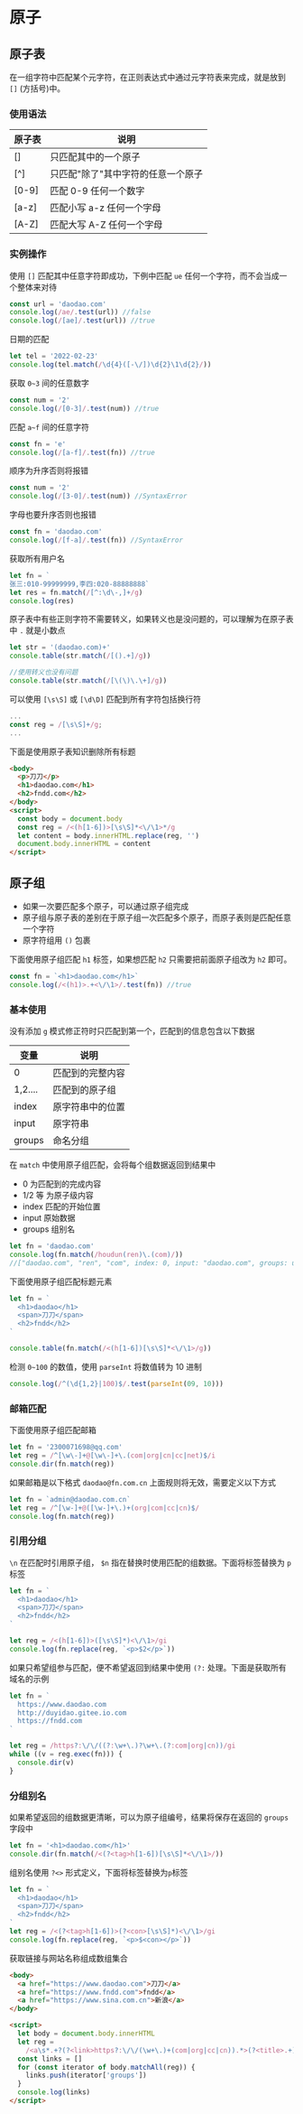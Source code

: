 # 原子

## 原子表

在一组字符中匹配某个元字符，在正则表达式中通过元字符表来完成，就是放到`[]` (方括号)中。

### 使用语法

| 原子表 | 说明                               |
| ------ | ---------------------------------- |
| \[]    | 只匹配其中的一个原子               |
| \[^]   | 只匹配"除了"其中字符的任意一个原子 |
| \[0-9] | 匹配 0-9 任何一个数字              |
| \[a-z] | 匹配小写 a-z 任何一个字母          |
| \[A-Z] | 匹配大写 A-Z 任何一个字母          |

### 实例操作

使用 `[]` 匹配其中任意字符即成功，下例中匹配 `ue` 任何一个字符，而不会当成一个整体来对待

```js
const url = 'daodao.com'
console.log(/ae/.test(url)) //false
console.log(/[ae]/.test(url)) //true
```

日期的匹配

```js
let tel = '2022-02-23'
console.log(tel.match(/\d{4}([-\/])\d{2}\1\d{2}/))
```

获取 `0~3` 间的任意数字

```js
const num = '2'
console.log(/[0-3]/.test(num)) //true
```

匹配 `a~f` 间的任意字符

```js
const fn = 'e'
console.log(/[a-f]/.test(fn)) //true
```

顺序为升序否则将报错

```js
const num = '2'
console.log(/[3-0]/.test(num)) //SyntaxError
```

字母也要升序否则也报错

```js
const fn = 'daodao.com'
console.log(/[f-a]/.test(fn)) //SyntaxError
```

获取所有用户名

```js
let fn = `
张三:010-99999999,李四:020-88888888`
let res = fn.match(/[^:\d\-,]+/g)
console.log(res)
```

原子表中有些正则字符不需要转义，如果转义也是没问题的，可以理解为在原子表中 `.` 就是小数点

```js
let str = '(daodao.com)+'
console.table(str.match(/[().+]/g))

//使用转义也没有问题
console.table(str.match(/[\(\)\.\+]/g))
```

可以使用 `[\s\S]` 或 `[\d\D]` 匹配到所有字符包括换行符

```js
...
const reg = /[\s\S]+/g;
...
```

下面是使用原子表知识删除所有标题

```html
<body>
  <p>刀刀</p>
  <h1>daodao.com</h1>
  <h2>fndd.com</h2>
</body>
<script>
  const body = document.body
  const reg = /<(h[1-6])>[\s\S]*<\/\1>*/g
  let content = body.innerHTML.replace(reg, '')
  document.body.innerHTML = content
</script>
```

## 原子组

- 如果一次要匹配多个原子，可以通过原子组完成
- 原子组与原子表的差别在于原子组一次匹配多个原子，而原子表则是匹配任意一个字符
- 原字符组用 `()` 包裹

下面使用原子组匹配 `h1` 标签，如果想匹配 `h2` 只需要把前面原子组改为 `h2` 即可。

```js
const fn = `<h1>daodao.com</h1>`
console.log(/<(h1)>.+<\/\1>/.test(fn)) //true
```

### 基本使用

没有添加 `g` 模式修正符时只匹配到第一个，匹配到的信息包含以下数据

| 变量    | 说明             |
| ------- | ---------------- |
| 0       | 匹配到的完整内容 |
| 1,2.... | 匹配到的原子组   |
| index   | 原字符串中的位置 |
| input   | 原字符串         |
| groups  | 命名分组         |

在 `match` 中使用原子组匹配，会将每个组数据返回到结果中

- 0 为匹配到的完成内容
- 1/2 等 为原子级内容
- index 匹配的开始位置
- input 原始数据
- groups 组别名

```js
let fn = 'daodao.com'
console.log(fn.match(/houdun(ren)\.(com)/))
//["daodao.com", "ren", "com", index: 0, input: "daodao.com", groups: undefined]
```

下面使用原子组匹配标题元素

```js
let fn = `
  <h1>daodao</h1>
  <span>刀刀</span>
  <h2>fndd</h2>
`

console.table(fn.match(/<(h[1-6])[\s\S]*<\/\1>/g))
```

检测 `0~100` 的数值，使用 `parseInt` 将数值转为 10 进制

```js
console.log(/^(\d{1,2}|100)$/.test(parseInt(09, 10)))
```

### 邮箱匹配

下面使用原子组匹配邮箱

```js
let fn = '2300071698@qq.com'
let reg = /^[\w\-]+@[\w\-]+\.(com|org|cn|cc|net)$/i
console.dir(fn.match(reg))
```

如果邮箱是以下格式 `daodao@fn.com.cn` 上面规则将无效，需要定义以下方式

```js
let fn = `admin@daodao.com.cn`
let reg = /^[\w-]+@([\w-]+\.)+(org|com|cc|cn)$/
console.log(fn.match(reg))
```

### 引用分组

`\n` 在匹配时引用原子组， `$n` 指在替换时使用匹配的组数据。下面将标签替换为 `p` 标签

```js
let fn = `
  <h1>daodao</h1>
  <span>刀刀</span>
  <h2>fndd</h2>
`

let reg = /<(h[1-6])>([\s\S]*)<\/\1>/gi
console.log(fn.replace(reg, `<p>$2</p>`))
```

如果只希望组参与匹配，便不希望返回到结果中使用 `(?:` 处理。下面是获取所有域名的示例

```js
let fn = `
  https://www.daodao.com
  http://duyidao.gitee.io.com
  https://fndd.com
`

let reg = /https?:\/\/((?:\w+\.)?\w+\.(?:com|org|cn))/gi
while ((v = reg.exec(fn))) {
  console.dir(v)
}
```

### 分组别名

如果希望返回的组数据更清晰，可以为原子组编号，结果将保存在返回的 `groups` 字段中

```js
let fn = '<h1>daodao.com</h1>'
console.dir(fn.match(/<(?<tag>h[1-6])[\s\S]*<\/\1>/))
```

组别名使用 `?<>` 形式定义，下面将标签替换为`p`标签

```js
let fn = `
  <h1>daodao</h1>
  <span>刀刀</span>
  <h2>fndd</h2>
`
let reg = /<(?<tag>h[1-6])>(?<con>[\s\S]*)<\/\1>/gi
console.log(fn.replace(reg, `<p>$<con></p>`))
```

获取链接与网站名称组成数组集合

```html
<body>
  <a href="https://www.daodao.com">刀刀</a>
  <a href="https://www.fndd.com">fndd</a>
  <a href="https://www.sina.com.cn">新浪</a>
</body>

<script>
  let body = document.body.innerHTML
  let reg =
    /<a\s*.+?(?<link>https?:\/\/(\w+\.)+(com|org|cc|cn)).*>(?<title>.+)<\/a>/gi
  const links = []
  for (const iterator of body.matchAll(reg)) {
    links.push(iterator['groups'])
  }
  console.log(links)
</script>
```
